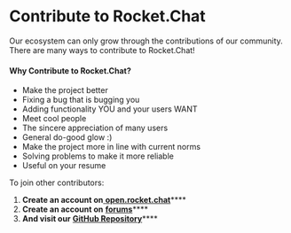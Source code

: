 # Contribute to Rocket.Chat

Our ecosystem can only grow through the contributions of our community. There are many ways to contribute to Rocket.Chat! &#x20;

#### Why Contribute to Rocket.Chat?

* Make the project better
* Fixing a bug that is bugging you
* Adding functionality YOU and your users WANT
* Meet cool people
* The sincere appreciation of many users
* General do-good glow :)
* Make the project more in line with current norms
* Solving problems to make it more reliable
* Useful on your resume

To join other contributors:

1. **Create an account on**[ **open.rocket.chat**](https://open.rocket.chat/home)****
2. **Create an account on** [**forums**](https://forums.rocket.chat)****
3. **And visit our** [**GitHub Repository**](https://github.com/RocketChat/Rocket.Chat)****
